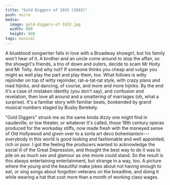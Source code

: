 ```yaml
---
title: "Gold Diggers of 1933 (1933)"
push: micro
media: 
  image: gold-diggers-of-1933.jpg
  width: 800
  height: 600
tags: musical
---
```


A blueblood songwriter falls in love with a Broadway showgirl, but his family won't hear of it. A brother and an uncle come around to stop the affair, so the showgirl's friends, a trio of down and outers, decide to scam Mr Hoity and Mr Toity. And why not? If someone thinks you cheap and vulgar you might as well play the part and play them, too. What follows is witty rejoinder on top of witty rejoinder, rat-a-tat-tat style, with crazy plans and mad hijinks, and dancing, of course, and more and more hijinks. By the end it's a case of mistaken identity (you don't say), and confusion and revelation, then love all around and a smattering of marriages (oh, what a surprise). It's a familiar story with familiar beats, bookended by grand musical numbers staged by Busby Berekely.

"Gold Diggers" struck me as the same kinda dizzy one might find in vaudeville, or low theater, or whatever it's called, those 18th century operas produced for the workaday stiffs, now made fresh with the moneyed sense of Old Hollywood and given over to a sorta art deco bohemianism---everybody in this world is good looking and fashionable and well appointed, rich or poor. I got the feeling the producers wanted to acknowledge the social ill of the Great Depression, and thought the best way to do it was to pile on as much sex and glamour as one movie could stand. So the result is this always entertaining entertainment, but strange in a way, too. A picture where the young and the beautiful make jokes about not having enough to eat, or sing songs about forgotten veterans on the breadline, and doing it while wearing a hat that cost more than a month of working class wages.

